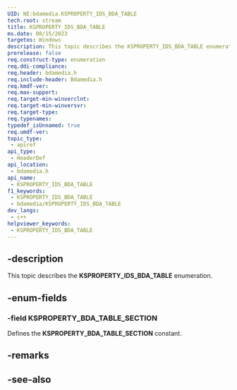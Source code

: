 ```yaml
---
UID: NE:bdamedia.KSPROPERTY_IDS_BDA_TABLE
tech.root: stream
title: KSPROPERTY_IDS_BDA_TABLE
ms.date: 08/15/2023
targetos: Windows
description: This topic describes the KSPROPERTY_IDS_BDA_TABLE enumeration.
prerelease: false
req.construct-type: enumeration
req.ddi-compliance: 
req.header: bdamedia.h
req.include-header: Bdamedia.h
req.kmdf-ver: 
req.max-support: 
req.target-min-winverclnt: 
req.target-min-winversvr: 
req.target-type: 
req.typenames: 
typedef_isUnnamed: true
req.umdf-ver: 
topic_type:
 - apiref
api_type:
 - HeaderDef
api_location:
 - bdamedia.h
api_name:
 - KSPROPERTY_IDS_BDA_TABLE
f1_keywords:
 - KSPROPERTY_IDS_BDA_TABLE
 - bdamedia/KSPROPERTY_IDS_BDA_TABLE
dev_langs:
 - c++
helpviewer_keywords:
 - KSPROPERTY_IDS_BDA_TABLE
---
```


## -description

This topic describes the **KSPROPERTY_IDS_BDA_TABLE** enumeration.

## -enum-fields

### -field KSPROPERTY_BDA_TABLE_SECTION

Defines the **KSPROPERTY_BDA_TABLE_SECTION** constant.

## -remarks

## -see-also
